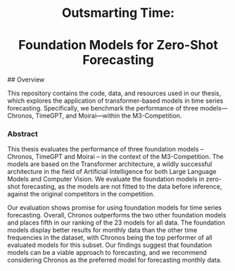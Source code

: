 <div style="text-align:center;">
  <h1>Outsmarting Time:</h1>
  <h1>Foundation Models for Zero-Shot Forecasting</h1>
</div>
## Overview

This repository contains the code, data, and resources used in our thesis, which explores the application of transformer-based models in time series forecasting. Specifically, we benchmark the performance of three models—Chronos, TimeGPT, and Moirai—within the M3-Competition.

### Abstract
  This thesis evaluates the performance of three foundation models – Chronos, TimeGPT and Moirai – in the context of the M3-Competition. The models are based on the Transformer architecture, a wildly successful architecture in the field of Artificial Intelligence for both Large Language Models and Computer Vision. We evaluate the foundation models in zero-shot forecasting, as the models are not fitted to the data before inference, against the original competitors in the competition. 

  Our evaluation shows promise for using foundation models for time series forecasting. Overall, Chronos outperforms the two other foundation models and places fifth in our ranking of the 23 models for all data. The foundation models display better results for monthly data than the other time frequencies in the dataset, with Chronos being the top performer of all evaluated models for this subset. Our findings suggest that foundation models can be a viable approach to forecasting, and we recommend considering Chronos as the preferred model for forecasting monthly data. 
